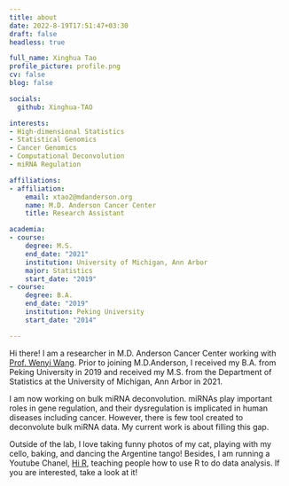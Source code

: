 ```yaml
---
title: about
date: 2022-8-19T17:51:47+03:30
draft: false
headless: true

full_name: Xinghua Tao
profile_picture: profile.png
cv: false
blog: false

socials:
  github: Xinghua-TAO

interests:
- High-dimensional Statistics
- Statistical Genomics
- Cancer Genomics
- Computational Deconvolution
- miRNA Regulation

affiliations:
- affiliation:
    email: xtao2@mdanderson.org
    name: M.D. Anderson Cancer Center
    title: Research Assistant

academia:
- course:
    degree: M.S.
    end_date: "2021"
    institution: University of Michigan, Ann Arbor
    major: Statistics
    start_date: "2019"
- course:
    degree: B.A.
    end_date: "2019"
    institution: Peking University
    start_date: "2014"

---
```


Hi there! I am a researcher in M.D. Anderson Cancer Center working with [Prof. Wenyi Wang][1]. Prior to joining M.D.Anderson, I received my B.A. from Peking University in 2019 and received my M.S. from the Department of Statistics at the University of Michigan, Ann Arbor in 2021.

I am now working on bulk miRNA deconvolution. miRNAs play important roles in gene regulation, and their dysregulation is implicated in human diseases including cancer. However, there is few tool created to deconvolute bulk miRNA data. My current work is about filling this gap.

Outside of the lab, I love taking funny photos of my cat, playing with my cello, baking, and dancing the Argentine tango! Besides, I am running a Youtube Chanel, [Hi R][2], teaching people how to use R to do data analysis. If you are interested, take a look at it!



[1]: https://odin.mdacc.tmc.edu/~wwang7/
[2]: https://www.youtube.com/channel/UCCJR5IH_BFP-gZh8_bMAp1Q/featured